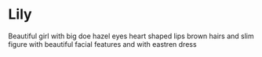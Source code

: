 # Lily
Beautiful girl with big doe hazel eyes heart shaped lips brown hairs and slim figure with beautiful facial features and with eastren dress
